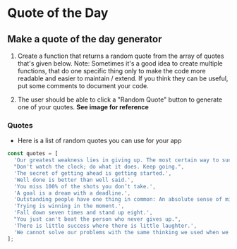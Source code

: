 # Quote of the Day

## Make a quote of the day generator

1. Create a function that returns a random quote from the array of quotes that's given below. Note: Sometimes it's a good idea to create multiple functions, that do one specific thing only to make the code more readable and easier to maintain / extend. If you think they can be useful, put some comments to document your code.

2. The user should be able to click a "Random Quote" button to generate one of your quotes. **See image for reference**

### Quotes

- Here is a list of random quotes you can use for your app

```javascript
const quotes = [
  'Our greatest weakness lies in giving up. The most certain way to succeed is always to try just one more time.',
  "Don't watch the clock; do what it does. Keep going.",
  'The secret of getting ahead is getting started.',
  'Well done is better than well said.',
  'You miss 100% of the shots you don’t take.',
  'A goal is a dream with a deadline.',
  'Outstanding people have one thing in common: An absolute sense of mission.',
  'Trying is winning in the moment.',
  'Fall down seven times and stand up eight.',
  "You just can't beat the person who never gives up.",
  'There is little success where there is little laughter.',
  'We cannot solve our problems with the same thinking we used when we created them.',
];
```
